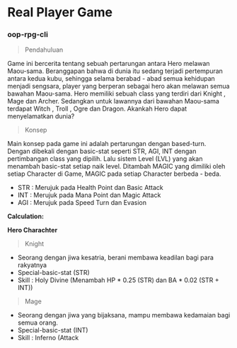 # Real Player Game
### oop-rpg-cli

> Pendahuluan

Game ini bercerita tentang sebuah pertarungan antara Hero melawan Maou-sama. Beranggapan bahwa di dunia itu sedang terjadi pertempuran antara kedua kubu, sehingga selama berabad - abad semua kehidupan menjadi sengsara, player yang berperan sebagai hero akan melawan semua bawahan Maou-sama. Hero memiliki sebuah class yang terdiri dari Knight , Mage dan Archer. Sedangkan untuk lawannya dari bawahan Maou-sama terdapat Witch , Troll , Ogre dan Dragon. Akankah Hero dapat menyelamatkan dunia?


> Konsep

Main konsep pada game ini adalah pertarungan dengan based-turn. Dengan dibekali dengan basic-stat seperti STR, AGI, INT dengan pertimbangan class yang dipilih. Lalu sistem Level (LVL) yang akan menambah basic-stat setiap naik level. Ditambah MAGIC yang dimiliki oleh setiap Character di Game, MAGIC pada setiap Character berbeda - beda.

- STR : Merujuk pada Health Point dan Basic Attack
- INT : Merujuk pada Mana Point dan Magic Attack
- AGI : Merujuk pada Speed Turn dan Evasion


**Calculation:**


**Hero Charachter**
> Knight 
- Seorang dengan jiwa kesatria, berani membawa keadilan bagi para rakyatnya 
- Special-basic-stat (STR)
- Skill : Holy Divine (Menambah HP * 0.25 (STR) dan BA * 0.02 (STR + INT))

> Mage
- Seorang dengan jiwa yang bijaksana, mampu membawa kedamaian bagi semua orang.
- Special-basic-stat (INT)
- Skill : Inferno (Attack   
